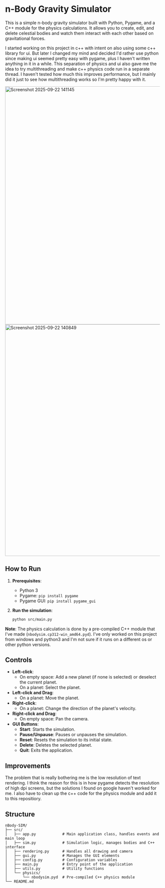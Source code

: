 # n-Body Gravity Simulator

This is a simple n-body gravity simulator built with Python, Pygame, and a C++ module for the physics calculations. It allows you to create, edit, and delete celestial bodies and watch them interact with each other based on gravitational forces.

I started working on this project in c++ with intent on also using some c++ library for ui. But later I changed my mind and decided I'd rather use python since making ui seemed pretty easy with pygame, plus I haven't written anything in it in a while. This separation of physics and ui also gave me the idea to try multithreading and make c++ physics code run in a separate thread. I haven't tested how much this improves performance, but I mainly did it just to see how multithreading works so I'm pretty happy with it.

<img width="1120" height="773" alt="Screenshot 2025-09-22 141145" src="https://github.com/user-attachments/assets/af0d886b-db4f-401b-a973-6044113afa5a" />
<img width="1331" height="752" alt="Screenshot 2025-09-22 140849" src="https://github.com/user-attachments/assets/cd731159-b0d3-4f2e-980d-12c12d578a77" />


## How to Run

1.  **Prerequisites**:
    *   Python 3
    *   Pygame: `pip install pygame`
    *   Pygame GUI: `pip install pygame_gui`

2.  **Run the simulation**:
    ```bash
    python src/main.py
    ```

**Note**: The physics calculation is done by a pre-compiled C++ module that I've made (`nbodysim.cp312-win_amd64.pyd`). I've only worked on this project from windows and python3 and I'm not sure if it runs on a different os or other python versions.

## Controls

*   **Left-click**:
    *   On empty space: Add a new planet (if none is selected) or deselect the current planet.
    *   On a planet: Select the planet.
*   **Left-click and Drag**:
    *   On a planet: Move the planet.
*   **Right-click**:
    *   On a planet: Change the direction of the planet's velocity.
*   **Right-click and Drag**:
    *   On empty space: Pan the camera.
*   **GUI Buttons**:
    *   **Start**: Starts the simulation.
    *   **Pause/Unpause**: Pauses or unpauses the simulation.
    *   **Reset**: Resets the simulation to its initial state.
    *   **Delete**: Deletes the selected planet.
    *   **Quit**: Exits the application.

## Improvements
The problem that is really bothering me is the low resolution of text rendering. I think the reason for this is in how pygame detects the resolution of high dpi screens, but the solutions I found on google haven't worked for me. 
I also have to clean up the c++ code for the physics module and add it to this repositiory. 

## Structure

```
nBody-SIM/
├── src/
│   ├── app.py            # Main application class, handles events and main loop
│   ├── sim.py            # Simulation logic, manages bodies and C++ interface
│   ├── rendering.py      # Handles all drawing and camera
│   ├── gui.py            # Manages the GUI elements
│   ├── config.py         # Configuration variables
│   ├── main.py           # Entry point of the application
│   ├── utils.py          # Utility functions
│   └── physics/
│       └── nbodysim.pyd  # Pre-compiled C++ physics module
└── README.md
```
